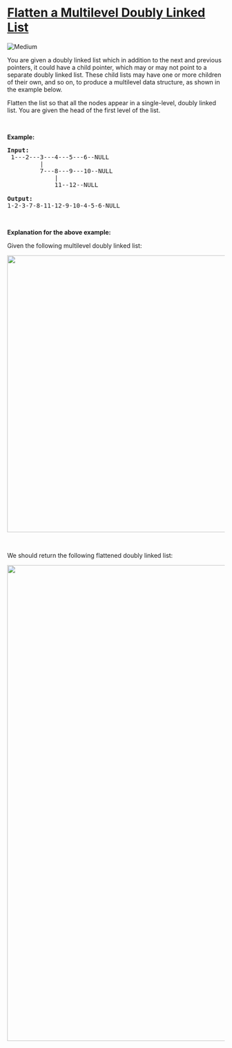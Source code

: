 # [Flatten a Multilevel Doubly Linked List](https://leetcode.com/problems/flatten-a-multilevel-doubly-linked-list/)
<img src="https://img.shields.io/badge/difficulty-medium-orange.svg?style=flat-square" alt="Medium" />

<p>You are given a doubly linked list which in addition to the next and previous pointers, it could have a child pointer, which may or may not point to a separate doubly linked list. These child lists may have one or more children of their own, and so on, to produce a multilevel data structure, as shown in the example below.</p>

<p>Flatten the list so that all the nodes appear in a single-level, doubly linked list. You are given the head of the first level of the list.</p>

<p>&nbsp;</p>

<p><strong>Example:</strong></p>

<pre>
<strong>Input:</strong>
 1---2---3---4---5---6--NULL
         |
         7---8---9---10--NULL
             |
             11--12--NULL

<strong>Output:</strong>
1-2-3-7-8-11-12-9-10-4-5-6-NULL
</pre>

<p>&nbsp;</p>

<p><strong>Explanation for the above example:</strong></p>

<p>Given the following multilevel doubly linked list:</p>

<pre>
<img src="https://assets.leetcode.com/uploads/2018/10/12/multilevellinkedlist.png" style="width: 640px;" /></pre>

<p>&nbsp;</p>

<p>We should return the following flattened doubly linked list:</p>

<pre>
<img src="https://assets.leetcode.com/uploads/2018/10/12/multilevellinkedlistflattened.png" style="width: 1100px;" /></pre>

